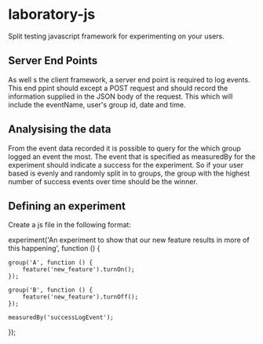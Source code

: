 laboratory-js
===============

Split testing javascript framework for experimenting on your users.

Server End Points
-----------------

As well s the client framework, a server end point is required to log events. This end ppint should except a POST request and should record the information supplied in the JSON body of the request. This which will include the eventName, user's group id, date and time.

Analysising the data
--------------------

From the event data recorded it is possible to query for the which group logged an event the most. The event that is specified as measuredBy for the experiment should indicate a success for the experiment. So if your user based is evenly and randomly split in to groups, the group with the highest number of success events over time should be the winner.

Defining an experiment
----------------------

Create a js file in the following format:

experiment('An experiment to show that our new feature results in more of this happening', function () {
    
    group('A', function () {
        feature('new_feature').turnOn();
    });
    
    group('B', function () {
        feature('new_feature').turnOff();
    });
    
    measuredBy('successLogEvent');
    
});


